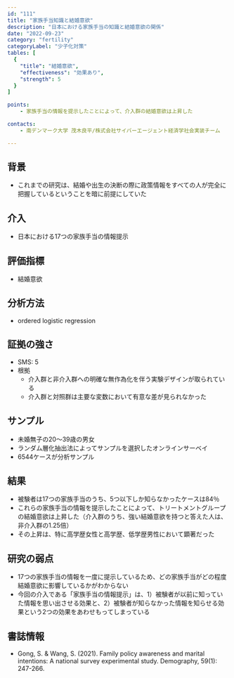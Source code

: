 ```yaml
---
id: "111"
title: "家族手当知識と結婚意欲"
description: "日本における家族手当の知識と結婚意欲の関係"
date: "2022-09-23"
category: "fertility"
categoryLabel: "少子化対策"
tables: [
  {
    "title": "結婚意欲",
    "effectiveness": "効果あり",
    "strength": 5
  }
]

points:
    - 家族手当の情報を提示したことによって、介入群の結婚意欲は上昇した

contacts:
    - 南デンマーク大学 茂木良平/株式会社サイバーエージェント経済学社会実装チーム

---
```


## 背景
- これまでの研究は、結婚や出生の決断の際に政策情報をすべての人が完全に把握しているということを暗に前提にしていた


## 介入
- 日本における17つの家族手当の情報提示

## 評価指標
- 結婚意欲

## 分析方法
- ordered logistic regression

## 証拠の強さ
- SMS: 5
- 根拠 
  - 介入群と非介入群への明確な無作為化を伴う実験デザインが取られている
  - 介入群と対照群は主要な変数において有意な差が見られなかった


## サンプル
- 未婚無子の20～39歳の男女
- ランダム層化抽出法によってサンプルを選択したオンラインサーベイ
- 6544ケースが分析サンプル

## 結果
- 被験者は17つの家族手当のうち、5つ以下しか知らなかったケースは84％
- これらの家族手当の情報を提示したことによって、トリートメントグループの結婚意欲は上昇した（介入群のうち、強い結婚意欲を持つと答えた人は、非介入群の1.25倍）
- その上昇は、特に高学歴女性と高学歴、低学歴男性において顕著だった


## 研究の弱点
- 17つの家族手当の情報を一度に提示しているため、どの家族手当がどの程度結婚意欲に影響しているかがわからない
- 今回の介入である「家族手当の情報提示」は、1）被験者が以前に知っていた情報を思い出させる効果と、2）被験者が知らなかった情報を知らせる効果という2つの効果をあわせもってしまっている


## 書誌情報
- Gong, S. & Wang, S. (2021). Family policy awareness and marital intentions: A national survey experimental study. Demography, 59(1): 247-266.